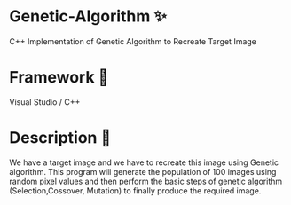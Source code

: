 # Genetic-Algorithm ✨
C++ Implementation of Genetic Algorithm to Recreate Target Image

# Framework 👀
Visual Studio / C++

# Description 👋
We have a target image and we have to recreate this image using Genetic algorithm. This program will generate the population of 100 images using random pixel values and then perform the basic steps of genetic algorithm (Selection,Cossover, Mutation) to finally produce the required image.
